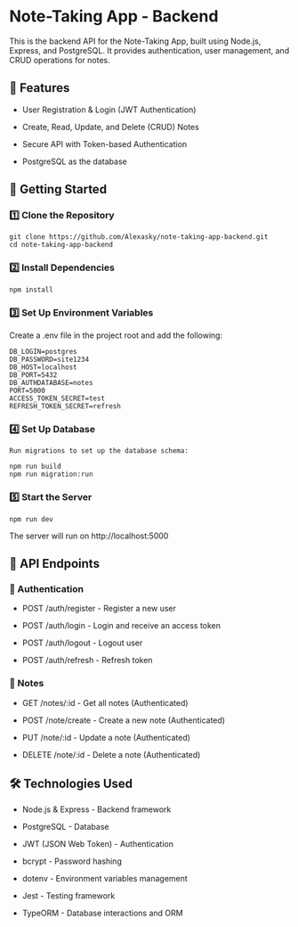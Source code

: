 # Note-Taking App - Backend

This is the backend API for the Note-Taking App, built using Node.js, Express, and PostgreSQL. It provides authentication, user management, and CRUD operations for notes.

## 📌 Features

- User Registration & Login (JWT Authentication)

- Create, Read, Update, and Delete (CRUD) Notes

- Secure API with Token-based Authentication

- PostgreSQL as the database

## 🚀 Getting Started

### 1️⃣ Clone the Repository

```
git clone https://github.com/Alexasky/note-taking-app-backend.git
cd note-taking-app-backend

```

### 2️⃣ Install Dependencies

```
npm install
```

### 3️⃣ Set Up Environment Variables

Create a .env file in the project root and add the following:

```
DB_LOGIN=postgres
DB_PASSWORD=site1234
DB_HOST=localhost
DB_PORT=5432
DB_AUTHDATABASE=notes
PORT=5000
ACCESS_TOKEN_SECRET=test
REFRESH_TOKEN_SECRET=refresh

```

### 4️⃣ Set Up Database

```
Run migrations to set up the database schema:

npm run build
npm run migration:run

```

### 5️⃣ Start the Server

```
npm run dev
```

The server will run on http://localhost:5000

## 📡 API Endpoints

### 🔹 Authentication

- POST /auth/register - Register a new user

- POST /auth/login - Login and receive an access token

- POST /auth/logout - Logout user

- POST /auth/refresh - Refresh token

### 🔹 Notes

- GET /notes/:id - Get all notes (Authenticated)

- POST /note/create - Create a new note (Authenticated)

- PUT /note/:id - Update a note (Authenticated)

- DELETE /note/:id - Delete a note (Authenticated)

## 🛠️ Technologies Used

- Node.js & Express - Backend framework

- PostgreSQL - Database

- JWT (JSON Web Token) - Authentication

- bcrypt - Password hashing

- dotenv - Environment variables management
- Jest - Testing framework
- TypeORM - Database interactions and ORM

